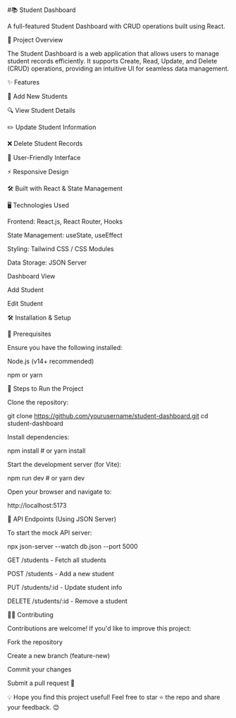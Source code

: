 #📚 Student Dashboard

A full-featured Student Dashboard with CRUD operations built using React.

🚀 Project Overview

The Student Dashboard is a web application that allows users to manage student records efficiently. It supports Create, Read, Update, and Delete (CRUD) operations, providing an intuitive UI for seamless data management.

✨ Features

📝 Add New Students

🔍 View Student Details

✏️ Update Student Information

❌ Delete Student Records

🎨 User-Friendly Interface

⚡ Responsive Design

🛠️ Built with React & State Management

🖥️ Technologies Used

Frontend: React.js, React Router, Hooks

State Management: useState, useEffect

Styling: Tailwind CSS / CSS Modules

Data Storage: JSON Server

Dashboard View

Add Student

Edit Student







🛠️ Installation & Setup

🔹 Prerequisites

Ensure you have the following installed:

Node.js (v14+ recommended)

npm or yarn

🔹 Steps to Run the Project

Clone the repository:

git clone https://github.com/yourusername/student-dashboard.git
cd student-dashboard

Install dependencies:

npm install  # or yarn install

Start the development server (for Vite):

npm run dev  # or yarn dev

Open your browser and navigate to:

http://localhost:5173

🔄 API Endpoints (Using JSON Server)

To start the mock API server:

npx json-server --watch db.json --port 5000

GET /students - Fetch all students

POST /students - Add a new student

PUT /students/:id - Update student info

DELETE /students/:id - Remove a student

👨‍💻 Contributing

Contributions are welcome! If you'd like to improve this project:

Fork the repository

Create a new branch (feature-new)

Commit your changes

Submit a pull request 🚀


💡 Hope you find this project useful! Feel free to star ⭐ the repo and share your feedback. 😊

